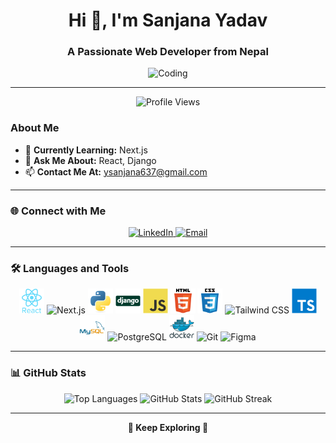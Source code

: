 <h1 align="center">Hi 👋, I'm Sanjana Yadav</h1>
<h3 align="center">A Passionate Web Developer from Nepal</h3>

<div align="center">
  <img src="https://cdn.dribbble.com/users/1364029/screenshots/16093268/media/68e82a7fb4904614a9066d6b540c14b2.gif" alt="Coding" width="600"/>
</div>

---

<p align="center">
  <img src="https://komarev.com/ghpvc/?username=sanjanaydv1&label=Profile%20Views&color=0e75b6&style=flat" alt="Profile Views" />
</p>

### About Me
- 🌱 **Currently Learning:** Next.js  
- 💬 **Ask Me About:** React, Django  
- 📫 **Contact Me At:** ysanjana637@gmail.com  

---

### 🌐 **Connect with Me**
<div align="center">
  <a href="https://www.linkedin.com/in/sanjana-yadav-77a93225b" target="_blank">
    <img src="https://img.shields.io/badge/LinkedIn-blue?style=for-the-badge&logo=linkedin&logoColor=white" alt="LinkedIn" />
  </a>
  <a href="mailto:ysanjana637@gmail.com" target="_blank">
    <img src="https://img.shields.io/badge/Email-D14836?style=for-the-badge&logo=gmail&logoColor=white" alt="Email" />
  </a>
</div>

---

### 🛠 **Languages and Tools**
<div align="center">
  <img src="https://raw.githubusercontent.com/devicons/devicon/master/icons/react/react-original-wordmark.svg" alt="React" width="40" height="40"/>
  <img src="https://cdn.worldvectorlogo.com/logos/nextjs-2.svg" alt="Next.js" width="40" height="40"/>
  <img src="https://raw.githubusercontent.com/devicons/devicon/master/icons/python/python-original.svg" alt="Python" width="40" height="40"/>
  <img src="https://raw.githubusercontent.com/devicons/devicon/master/icons/django/django-original.svg" alt="Django" width="40" height="40"/>
  <img src="https://raw.githubusercontent.com/devicons/devicon/master/icons/javascript/javascript-original.svg" alt="JavaScript" width="40" height="40"/>
  <img src="https://raw.githubusercontent.com/devicons/devicon/master/icons/html5/html5-original-wordmark.svg" alt="HTML5" width="40" height="40"/>
  <img src="https://raw.githubusercontent.com/devicons/devicon/master/icons/css3/css3-original-wordmark.svg" alt="CSS3" width="40" height="40"/>
  <img src="https://www.vectorlogo.zone/logos/tailwindcss/tailwindcss-icon.svg" alt="Tailwind CSS" width="40" height="40"/>
  <img src="https://raw.githubusercontent.com/devicons/devicon/master/icons/typescript/typescript-original.svg" alt="TypeScript" width="40" height="40"/>
  <img src="https://raw.githubusercontent.com/devicons/devicon/master/icons/mysql/mysql-original-wordmark.svg" alt="MySQL" width="40" height="40"/>
  <img src="https://www.vectorlogo.zone/logos/postgresql/postgresql-original-wordmark.svg" alt="PostgreSQL" width="40" height="40"/>
  <img src="https://raw.githubusercontent.com/devicons/devicon/master/icons/docker/docker-original-wordmark.svg" alt="Docker" width="40" height="40"/>
  <img src="https://www.vectorlogo.zone/logos/git-scm/git-scm-icon.svg" alt="Git" width="40" height="40"/>
  <img src="https://www.vectorlogo.zone/logos/figma/figma-icon.svg" alt="Figma" width="40" height="40"/>
</div>

---

### 📊 **GitHub Stats**
<div align="center">
  <img src="https://github-readme-stats.vercel.app/api/top-langs/?username=sanjanaydv1&layout=compact&theme=radical" alt="Top Languages" />
  <img src="https://github-readme-stats.vercel.app/api?username=sanjanaydv1&show_icons=true&theme=radical" alt="GitHub Stats" />
  <img src="https://github-readme-streak-stats.herokuapp.com/?user=sanjanaydv1&theme=radical" alt="GitHub Streak" />
</div>

---

<div align="center">
  <strong>🌟 Keep Exploring 🌟</strong>
</div>
